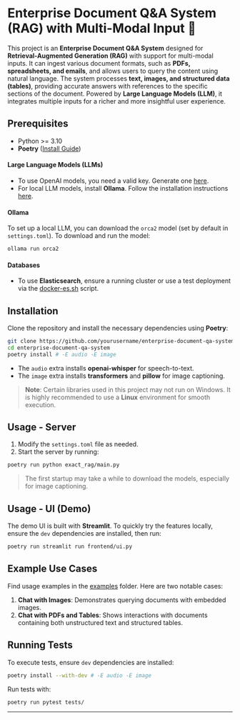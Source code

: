 
# Enterprise Document Q&A System (RAG) with Multi-Modal Input :dart:

This project is an **Enterprise Document Q&A System** designed for **Retrieval-Augmented Generation (RAG)** with support for multi-modal inputs. It can ingest various document formats, such as **PDFs, spreadsheets, and emails**, and allows users to query the content using natural language. The system processes **text, images, and structured data (tables)**, providing accurate answers with references to the specific sections of the document. Powered by **Large Language Models (LLM)**, it integrates multiple inputs for a richer and more insightful user experience.

## Prerequisites

* Python >= 3.10
* **Poetry** ([Install Guide](https://python-poetry.org/docs/))

#### Large Language Models (LLMs)
* To use OpenAI models, you need a valid key. Generate one [here](https://platform.openai.com/api-key).
* For local LLM models, install **Ollama**. Follow the installation instructions [here](https://ollama.ai/download).

#### Ollama
To set up a local LLM, you can download the `orca2` model (set by default in `settings.toml`). To download and run the model:

```bash
ollama run orca2
```

#### Databases
* To use **Elasticsearch**, ensure a running cluster or use a test deployment via the [docker-es.sh](./scripts/docker-es.sh) script.

## Installation

Clone the repository and install the necessary dependencies using **Poetry**:

```bash
git clone https://github.com/yourusername/enterprise-document-qa-system.git
cd enterprise-document-qa-system
poetry install # -E audio -E image
```

* The `audio` extra installs **openai-whisper** for speech-to-text.
* The `image` extra installs **transformers** and **pillow** for image captioning.

> **Note**: Certain libraries used in this project may not run on Windows. It is highly recommended to use a **Linux** environment for smooth execution.

## Usage - Server

1. Modify the `settings.toml` file as needed.
2. Start the server by running:

```bash
poetry run python exact_rag/main.py
```

> The first startup may take a while to download the models, especially for image captioning.

## Usage - UI (Demo)

The demo UI is built with **Streamlit**. To quickly try the features locally, ensure the `dev` dependencies are installed, then run:

```bash
poetry run streamlit run frontend/ui.py
```

## Example Use Cases

Find usage examples in the [examples](./examples/) folder. Here are two notable cases:

1. **Chat with Images**: Demonstrates querying documents with embedded images.
2. **Chat with PDFs and Tables**: Shows interactions with documents containing both unstructured text and structured tables.

## Running Tests

To execute tests, ensure `dev` dependencies are installed:

```bash
poetry install --with-dev # -E audio -E image
```

Run tests with:

```bash
poetry run pytest tests/
```

---

